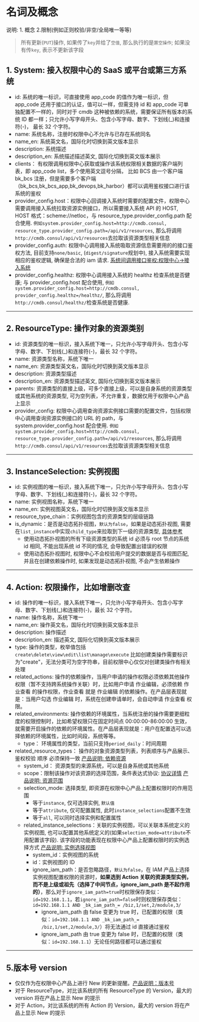 # 名词及概念

说明: 1. 概念 2.限制(例如正则校验/非空/全局唯一等等)

> 所有更新(`PUT`)操作, 如果传了`key`并给了`空值`, 那么执行的是`置空操作`; 如果没有传`key`, 表示不更新该字段

## 1. System: 接入权限中心的 SaaS 或平台或第三方系统
- id: 系统的唯一标识，可直接使用 app_code 的值作为唯一标识，但 app_code 还用于接口的认证，值可以一样，但需支持 id 和 app_code 可单独配置不一样的，同时对于 cmdb 这种被依赖的系统，需要保证所有版本的系统 ID 都一样；只允许小写字母开头、包含小写字母、数字、下划线(_)和连接符(-)， 最长 32 个字符。
- name: 系统名称，注册时权限中心不允许与已存在系统同名
- name_en: 系统英文名，国际化时切换到英文版本显示
- description:  系统描述
- description_en: 系统描述描述英文, 国际化切换到英文版本展示
- clients： 有权限调用权限中心获取或操作该系统权限相关数据的客户端列表，即 app_code list，多个使用英文逗号分隔， 比如 BCS 由一个客户端 bk_bcs 注册，但是需要多个客户端（bk_bcs,bk_bcs_app,bk_devops,bk_harbor）都可以调用鉴权接口进行该系统的鉴权 
- provider_config.host：权限中心回调接入系统时需要的配置文件，权限中心需要调用接入系统拉取资源实例接口，所以需要接入系统 API 的 HOST, HOST 格式：scheme://netloc，与 resource_type.provider_config.path 配合使用. `例如system.provider_config.host=http://cmdb.consul, resource_type.provider_config.path=/api/v1/resources`, 那么将调用`http://cmdb.consul/api/v1/resources`去拉取该资源类型相关信息
- provider_config.auth: 权限中心调用接入系统吸取资源信息需要用的的接口鉴权方法, 目前支持`none/basic`, (`digest/signature`规划中), 接入系统需要实现相应的鉴权逻辑, 确保是合法的 iam 请求. [系统间调用接口鉴权:权限中心->接入系统](../01-Overview/03-APIAuth.md)
- provider_config.healthz: 权限中心调用接入系统的 healthz 检查系统是否健康; 与 provider_config.host 配合使用, `例如system.provider_config.host=http://cmdb.consul, provider_config.healthz=/healthz/`, 那么将调用`http://cmdb.consul/healthz/`检查系统是否健康. 

---

## 2. ResourceType: 操作对象的资源类别
- id: 资源类型的唯一标识，接入系统下唯一，只允许小写字母开头、包含小写字母、数字、下划线(_)和连接符(-)，最长 32 个字符。
- name: 资源类型名称，系统下唯一
- name_en:  资源类型英文名，国际化时切换到英文版本显示
- description: 资源类型描述
- description_en: 资源类型描述英文, 国际化切换到英文版本展示
- parents: 资源类型的直接上级，可多个直接上级，可以是自身系统的资源类型或其他系统的资源类型, 可为空列表，不允许重复，数据仅用于权限中心产品上显示  
- provider_config: 权限中心调用查询资源实例接口需要的配置文件，包括权限中心调用查询资源实例接口的 URL 的 path，与 system.provider_config.host 配合使用. `例如system.provider_config.host=http://cmdb.consul, resource_type.provider_config.path=/api/v1/resources`, 那么将调用`http://cmdb.consul/api/v1/resources`去拉取该资源类型相关信息

---

## 3. InstanceSelection: 实例视图

- id: 实例视图的唯一标识，接入系统下唯一，只允许小写字母开头、包含小写字母、数字、下划线(_)和连接符(-)，最长 32 个字符。
- name: 实例视图名称，系统下唯一
- name_en:  实例视图英文名，国际化时切换到英文版本显示
- resource_type_chain：实例视图包含的资源类型的层级链路
- is_dynamic：是否是动态拓扑视图，`默认为false`，如果是动态拓扑视图, 需要在`list_instance`中实现`child_type`来拉取到下一级的资源类型, [具体参考](../03-Callback/12-list_instance.md)
    - 使用动态拓扑视图的所有下级资源类型的系统 id 必须与 root 节点的系统 id 相同, 不能出现系统 id 不同的情况, 会导致配置出错误的权限
    - 使用动态拓扑视图时, 权限中心不会校验用户提交的数据是否与视图匹配, 并且在创建依赖操作时, 如果发现是动态拓扑视图, 不会产生依赖操作

---

## 4. Action: 权限操作，比如增删改查
- id: 操作的唯一标识，接入系统下唯一，只允许小写字母开头、包含小写字母、数字、下划线(_)和连接符(-)，最长 32 个字符。
- name: 操作名称，系统下唯一
- name_en:  操作英文名，国际化时切换到英文版本显示
- description: 操作描述
- description_en: 描述英文, 国际化切换到英文版本展示
- type: 操作的类型，枚举值包括`create\delete\view\edit\list\manage\execute` 比如创建类操作需要标识为"create"，无法分类可为空字符串，目前权限中心仅仅对创建类操作有相关处理
- related_actions: 操作的依赖操作，当用户申请的操作权限必须依赖其他操作权限（暂不支持跨系统操作关联）时，比如用户申请 作业编辑，必须依赖 作业查看 的操作权限，作业查看 就是 作业编辑 的依赖操作。在产品层表现就是：当用户勾选 作业编辑 时，系统在创建申请单时，会自动申请 作业查看 权限。 
- related_environments: 操作依赖的环境属性，当系统注册的操作需要更细粒度的权限控制时，比如希望权限只在固定时间点 00:00:00-86:00:00 生效，就需要开启操作的依赖的环境属性。在产品层表现就是：用户在配置选可以选择依赖的环境属性，比如时间段，系统等等。
    - type： 环境属性的类型，当前只支持`period_daily`：时间周期
- related_resource_types： 操作的对象资源类型列表，列表顺序与产品展示、鉴权校验 顺序 必须保持一致 [产品说明: 依赖资源](../../../../权限中心/产品白皮书/术语解释/Trem.md#依赖资源)
    - system_id： 资源类型的来源系统，可以是自身系统或其他系统
    - scope：限制该操作对该资源的选择范围，条件表达式协议: [协议详情](../..//Expression/01-Schema.md) [产品说明: 资源范围](../../../../权限中心/产品白皮书/术语解释/Trem.md#资源范围)
    - selection_mode: 选择类型, 即资源在权限中心产品上配置权限时的作用范围
        - 等于`instance`, 仅可选择实例, `默认值`
        - 等于`attribute`, 仅可配置属性, 此时`instance_selections`配置不生效
        - 等于`all`, 可以同时选择实例和配置属性
    - related_instance_selections：关联的实例视图，可以关联本系统定义的实例视图, 也可以配置其他系统定义的(如果`selection_mode=attribute`不用配置该字段). 该字段的功能表现在权限中心产品上配置权限时的实例选择方式 [产品说明: 实例选择视图](../../../../权限中心/产品白皮书/术语解释/Trem.md#实例视图)
        - system_id：实例视图的系统
        - id：实例视图的 ID
        - ignore_iam_path：是否忽略路径，`默认为false`，在 IAM 产品上选择实例视图配置权限的资源时，**如果选到 Action 关联的资源类型实例，而不是上级或祖先（选择了中间节点，ignore_iam_path 是不起作用的）**，那么对于`ignore_iam_path=true`时权限保存类似：`id=192.168.1.1`，若`ignore_iam_path=false`时则权限保存类似：`id=192.168.1.1 AND _bk_iam_path_= /biz,1/set,2/module,3/`
            - ignore_iam_path 由 false 变更为 true 时，已配置的权限（类似：`id=192.168.1.1 AND _bk_iam_path_= /biz,1/set,2/module,3/`）将无法通过 id 直接通过鉴权
            - ignore_iam_path 由 true 变更为 false 时，已配置的权限（类似：`id=192.168.1.1`）无论任何路径都可以通过鉴权

---

## 5.版本号 version

- 仅仅作为在权限中心产品上进行 New 的更新提醒。[产品说明：版本号](../../../../权限中心/产品白皮书/术语解释/Trem.md#版本)
- 对于 ResourceType，对比该系统的所有 ResourceType 的 Version，最大的 version 将在产品上显示 New 的提示
- 对于 Action，对比该系统的所有 Action 的 Version，最大的 version 将在产品上显示 New 的提示
